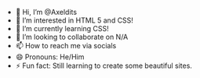 - 👋 Hi, I’m @Axeldits
- 👀 I’m interested in HTML 5 and CSS!
- 🌱 I’m currently learning CSS!
- 💞️ I’m looking to collaborate on N/A
- 📫 How to reach me via socials
- 😄 Pronouns: He/Him
- ⚡ Fun fact: Still learning to create some beautiful sites.

<!---
Axeldits/Axeldits is a ✨ special ✨ repository because its `README.md` (this file) appears on your GitHub profile.
You can click the Preview link to take a look at your changes.
--->

